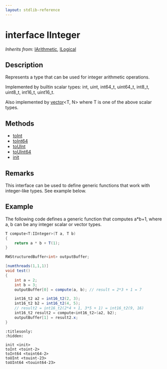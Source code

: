 ```yaml
---
layout: stdlib-reference
---
```


# interface IInteger

*Inherits from:* [IArithmetic](../iarithmetic-01/index.html), [ILogical](../ilogical-01/index.html)

## Description

Represents a type that can be used for integer arithmetic operations.

Implemented by builtin scalar types: <span class='code'><span class="code_keyword">int</span></span>, <span class='code'><span class="code_keyword">uint</span></span>, <span class='code'>int64_t</span>, <span class='code'>uint64_t</span>, <span class='code'>int8_t</span>, <span class='code'>uint8_t</span>, <span class='code'>int16_t</span>, <span class='code'>uint16_t</span>.

Also implemented by <span class='code'><a href="../../types/vector/index.html" class="code_type">vector</a>&lt;T, N&gt;</span> where <span class='code'>T</span> is one of the above scalar types.


## Methods

* [toInt](toint-2.html)
* [toInt64](toint64-2.html)
* [toUInt](touint-23.html)
* [toUInt64](touint64-23.html)
* [init](init.html)

## Remarks

This interface can be used to define generic functions that work with integer-like types. See example below.

## Example

The following code defines a generic function that computes <span class='code'>a*b+1</span>, where <span class='code'>a</span>, <span class='code'>b</span> can be any integer scalar or vector types.
```csharp
T compute<T:IInteger>(T a, T b)
{
    return a * b + T(1);
}

RWStructuredBuffer<int> outputBuffer;

[numthreads(1,1,1)]
void test()
{
    int a = 2;
    int b = 3;
    outputBuffer[0] = compute(a, b); // result = 2*3 + 1 = 7

    int16_t2 a2 = int16_t2(2, 3);
    int16_t2 b2 = int16_t2(4, 5);
    // result2 = int16_t2(2*4 + 1, 3*5 + 1) = int16_t2(9, 16)
    int16_t2 result2 = compute<int16_t2>(a2, b2);
    outputBuffer[1] = result2.x;
}
```



```{toctree}
:titlesonly:
:hidden:

init <init>
toInt <toint-2>
toInt64 <toint64-2>
toUInt <touint-23>
toUInt64 <touint64-23>
```
